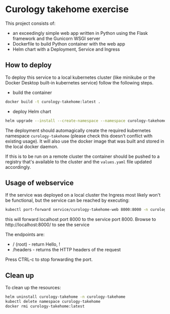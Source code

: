 # Curology takehome exercise

This project consists of:

- an exceedingly simple web app written in Python using the Flask framework and the Gunicorn WSGI server
- Dockerfile to build Python container with the web app
- Helm chart with a Deployment, Service and Ingress

## How to deploy

To deploy this service to a local kubernetes cluster (like minikube or the Docker Desktop built-in kubernetes service) follow the following steps.

- build the container
```bash
docker build -t curology-takehome:latest .
```

- deploy Helm chart
```bash
helm upgrade --install --create-namespace --namespace curology-takehome curology-takehome helm-chart
```

The deployment should automagically create the required kubernetes namespace `curology-takehome` (please check this doesn't conflict with existing usage).
It will also use the docker image that was built and stored in the local docker daemon.

If this is to be run on a remote cluster the container should be pushed to a registry that's available to the cluster and the `values.yaml` file updated accordingly.

## Usage of webservice

If the service was deployed on a local cluster the Ingress most likely won't be functional, but the service can be reached by executing:

```bash
kubectl port-forward service/curology-takehome-web 8000:8000 -n curology-takehome
```

this will forward localhost port 8000 to the service port 8000.
Browse to http://localhost:8000/ to see the service

The endpoints are:
- / (root) - return Hello, <perceived remote IP address>!
- /headers -  returns the HTTP headers of the request

Press CTRL-c to stop forwarding the port.

## Clean up

To clean up the resources:

```bash
helm uninstall curology-takehome -n curology-takehome
kubectl delete namespace curology-takehome
docker rmi curology-takehome:latest
```
